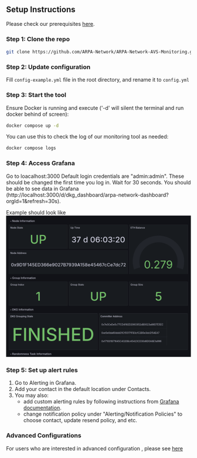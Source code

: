 ## Setup Instructions

Please check our prerequisites [here](https://github.com/ARPA-Network/BLS-TSS-Network/blob/main/docs/eigenlayer-onboarding.md#prerequisites).

### Step 1: Clone the repo

```bash
git clone https://github.com/ARPA-Network/ARPA-Network-AVS-Monitoring.git
```

### Step 2: Update configuration

Fill `config-example.yml` file in the root directory, and rename it to `config.yml`

### Step 3: Start the tool

Ensure Docker is running and execute ('-d' will silent the terminal and run docker behind of screen):

```bash
docker compose up -d
```

You can use this to check the log of our monitoring tool as needed:

```bash
docker compose logs
```

### Step 4: Access Grafana

Go to loacalhost:3000
Default login credentials are "admin:admin". These should be changed the first time you log in.
Wait for 30 seconds. You should be able to see data in Grafana (http://localhost:3000/d/dkg_dashboard/arpa-network-dashboard?orgId=1&refresh=30s).

Example should look like ![dashboard example](./pictures/dashboard-example.png "dashboard example")

### Step 5: Set up alert rules

1. Go to Alerting in Grafana.
2. Add your contact in the default location under Contacts.
3. You may also:
   - add custom alerting rules by following instructions from [Grafana documentation](https://grafana.com/docs/grafana/latest/alerting/).
   - change notification policy under "Alerting/Notification Policies" to choose contact, update resend policy, and etc.

### Advanced Configurations

For users who are interested in advanced configuration , please see [here](./advanced-config-operations.md)
